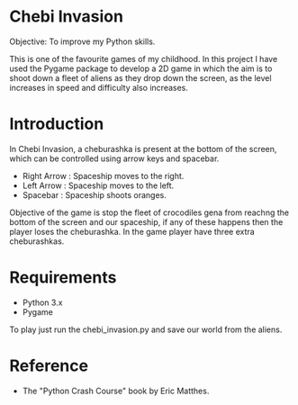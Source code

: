 # Chebi Invasion

Objective: To improve my Python skills. 

This is one of the favourite games of my childhood. 
In this project I have used the Pygame package to develop a 2D game in which the aim is to shoot down a fleet of aliens as they drop down the screen, as the level increases in speed and difficulty also increases.


# Introduction

In Chebi Invasion, a cheburashka is present at the bottom of the screen, which can be controlled using arrow keys and spacebar.
- Right Arrow : Spaceship moves to the right.
- Left Arrow  : Spaceship moves to the left.
- Spacebar    : Spaceship shoots oranges.

Objective of the game is stop the fleet of crocodiles gena from reachng the bottom of the screen and our spaceship, if any of these happens then the player loses the cheburashka. In the game player have three extra cheburashkas.

# Requirements
- Python 3.x
- Pygame

To play just run the chebi_invasion.py and save our world from the aliens.

# Reference
- The "Python Crash Course" book by Eric Matthes.
